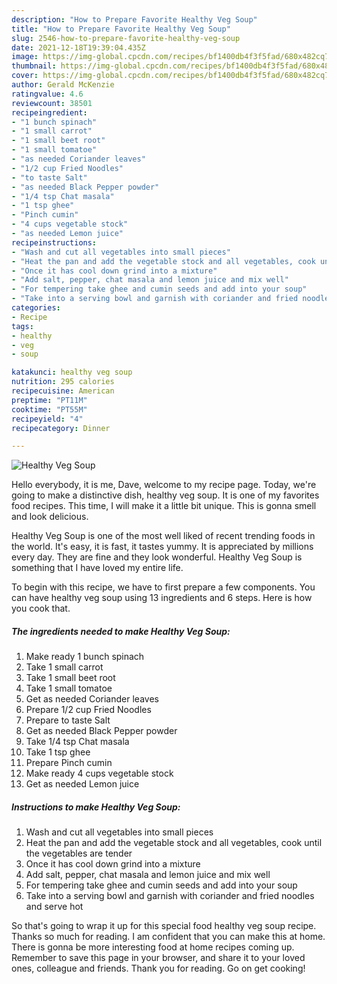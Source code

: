 ```yaml
---
description: "How to Prepare Favorite Healthy Veg Soup"
title: "How to Prepare Favorite Healthy Veg Soup"
slug: 2546-how-to-prepare-favorite-healthy-veg-soup
date: 2021-12-18T19:39:04.435Z
image: https://img-global.cpcdn.com/recipes/bf1400db4f3f5fad/680x482cq70/healthy-veg-soup-recipe-main-photo.jpg
thumbnail: https://img-global.cpcdn.com/recipes/bf1400db4f3f5fad/680x482cq70/healthy-veg-soup-recipe-main-photo.jpg
cover: https://img-global.cpcdn.com/recipes/bf1400db4f3f5fad/680x482cq70/healthy-veg-soup-recipe-main-photo.jpg
author: Gerald McKenzie
ratingvalue: 4.6
reviewcount: 38501
recipeingredient:
- "1 bunch spinach"
- "1 small carrot"
- "1 small beet root"
- "1 small tomatoe"
- "as needed Coriander leaves"
- "1/2 cup Fried Noodles"
- "to taste Salt"
- "as needed Black Pepper powder"
- "1/4 tsp Chat masala"
- "1 tsp ghee"
- "Pinch cumin"
- "4 cups vegetable stock"
- "as needed Lemon juice"
recipeinstructions:
- "Wash and cut all vegetables into small pieces"
- "Heat the pan and add the vegetable stock and all vegetables, cook until the vegetables are tender"
- "Once it has cool down grind into a mixture"
- "Add salt, pepper, chat masala and lemon juice and mix well"
- "For tempering take ghee and cumin seeds and add into your soup"
- "Take into a serving bowl and garnish with coriander and fried noodles and serve hot"
categories:
- Recipe
tags:
- healthy
- veg
- soup

katakunci: healthy veg soup 
nutrition: 295 calories
recipecuisine: American
preptime: "PT11M"
cooktime: "PT55M"
recipeyield: "4"
recipecategory: Dinner

---
```



![Healthy Veg Soup](https://img-global.cpcdn.com/recipes/bf1400db4f3f5fad/680x482cq70/healthy-veg-soup-recipe-main-photo.jpg)

Hello everybody, it is me, Dave, welcome to my recipe page. Today, we're going to make a distinctive dish, healthy veg soup. It is one of my favorites food recipes. This time, I will make it a little bit unique. This is gonna smell and look delicious.



Healthy Veg Soup is one of the most well liked of recent trending foods in the world. It's easy, it is fast, it tastes yummy. It is appreciated by millions every day. They are fine and they look wonderful. Healthy Veg Soup is something that I have loved my entire life.


To begin with this recipe, we have to first prepare a few components. You can have healthy veg soup using 13 ingredients and 6 steps. Here is how you cook that.

<!--inarticleads1-->

##### The ingredients needed to make Healthy Veg Soup:

1. Make ready 1 bunch spinach
1. Take 1 small carrot
1. Take 1 small beet root
1. Take 1 small tomatoe
1. Get as needed Coriander leaves
1. Prepare 1/2 cup Fried Noodles
1. Prepare to taste Salt
1. Get as needed Black Pepper powder
1. Take 1/4 tsp Chat masala
1. Take 1 tsp ghee
1. Prepare Pinch cumin
1. Make ready 4 cups vegetable stock
1. Get as needed Lemon juice




<!--inarticleads2-->

##### Instructions to make Healthy Veg Soup:

1. Wash and cut all vegetables into small pieces
1. Heat the pan and add the vegetable stock and all vegetables, cook until the vegetables are tender
1. Once it has cool down grind into a mixture
1. Add salt, pepper, chat masala and lemon juice and mix well
1. For tempering take ghee and cumin seeds and add into your soup
1. Take into a serving bowl and garnish with coriander and fried noodles and serve hot




So that's going to wrap it up for this special food healthy veg soup recipe. Thanks so much for reading. I am confident that you can make this at home. There is gonna be more interesting food at home recipes coming up. Remember to save this page in your browser, and share it to your loved ones, colleague and friends. Thank you for reading. Go on get cooking!
